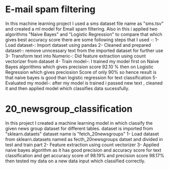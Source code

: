 # E-mail spam filtering
In this machine learning project I used a sms dataset file name as "sms.tsv" and created a ml model for Email spam filtering.
Also in this i applied two algorithms "Naive Bayes" and "Logistic Regression" to compare that which gives best accuracy score there are some following steps that I used -:
1- Load dataset-: Import dataset using pandas 
2- Cleaned and prepared dataset-: remove unncessary text from the imported dataset for further use
3- Transform text into Numeric-: Did feature extraction using count vectorizer from dataset
4- Train model-: I trained my model first on Naive Bayes algorithms which gives precision score 92.10 % then on Logistic Regression which gives preciosion Score of only 90% so hence result is that naive bayes is good than logistic regression for text classification
5- Evaluated my model-: after my model is trained i passed new text , cleaned it and then applied model which classifies data sucessfully.


# 20_newsgroup_classification
In this project I created a machine learning model in which classify the given news group dataset for different lables.
dataset is imported from "sklearn.dataets" dataset name is "fetch_20newsgroups"
1- Load dataset from sklearn.datasets named as fecth_20newsgroups datset and divided in test and train part
2- Feature extraction using count vectorizer
3- Applied naive bayes algorithm as it has good precision and accuracy score for text classification and get accuracy score of 98.19% and precision score 98.17%
then tested my data on a new data input which classified correctly.
